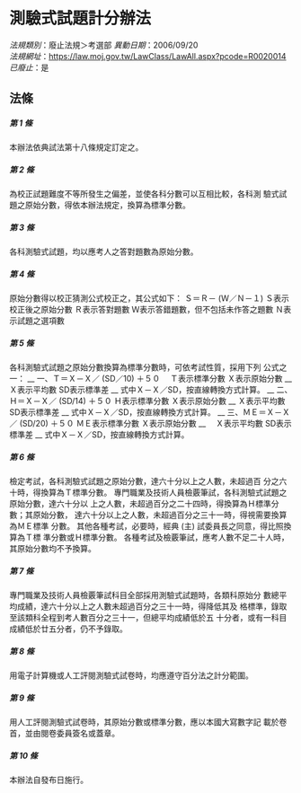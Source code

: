 # 測驗式試題計分辦法

*法規類別*：廢止法規＞考選部
*異動日期*：2006/09/20  
*法規網址*：https://law.moj.gov.tw/LawClass/LawAll.aspx?pcode=R0020014
*已廢止*：是


## 法條
##### 第 1 條
本辦法依典試法第十八條規定訂定之。

##### 第 2 條
為校正試題難度不等所發生之偏差，並使各科分數可以互相比較，各科測
驗式試題之原始分數，得依本辦法規定，換算為標準分數。

##### 第 3 條
各科測驗式試題，均以應考人之答對題數為原始分數。

##### 第 4 條
原始分數得以校正猜測公式校正之，其公式如下：
Ｓ＝Ｒ－ (Ｗ／Ｎ－１)
Ｓ表示校正後之原始分數
Ｒ表示答對題數
Ｗ表示答錯題數，但不包括未作答之題數
Ｎ表示試題之選項數

##### 第 5 條
各科測驗式試題之原始分數換算為標準分數時，可依考試性質，採用下列
公式之一：
            __
一、Ｔ＝Ｘ－Ｘ／ (SD／10) ＋５０
　Ｔ表示標準分數
  Ｘ表示原始分數
  __
  Ｘ表示平均數
  SD表示標準差
          __
  式中Ｘ－Ｘ／SD，按直線轉換方式計算。
            __
二、Ｈ＝Ｘ－Ｘ／ (SD/14) ＋５０
  Ｈ表示標準分數
  Ｘ表示原始分數
  __
  Ｘ表示平均數
  SD表示標準差
          __
  式中Ｘ－Ｘ／SD，按直線轉換方式計算。
              __
三、ＭＥ＝Ｘ－Ｘ／ (SD/20) ＋５０
  ＭＥ表示標準分數
  Ｘ表示原始分數
  __
　Ｘ表示平均數
  SD表示標準差
          __
  式中Ｘ－Ｘ／SD，按直線轉換方式計算。


##### 第 6 條
檢定考試，各科測驗式試題之原始分數，達六十分以上之人數，未超過百
分之六十時，得換算為Ｔ標準分數。
專門職業及技術人員檢覈筆試，各科測驗式試題之原始分數，達六十分以
上之人數，未超過百分之二十四時，得換算為Ｈ標準分數；其原始分數，
達六十分以上之人數，未超過百分之三十一時，得視需要換算為ＭＥ標準
分數。
其他各種考試，必要時，經典 (主) 試委員長之同意，得比照換算為Ｔ標
準分數或Ｈ標準分數。
各種考試及檢覈筆試，應考人數不足二十人時，其原始分數均不予換算。

##### 第 7 條
專門職業及技術人員檢覈筆試科目全部採用測驗式試題時，各類科原始分
數總平均成績，達六十分以上之人數未超過百分之三十一時，得降低其及
格標準，錄取至該類科全程到考人數百分之三十一，但總平均成績低於五
十分者，或有一科目成績低於廿五分者，仍不予錄取。

##### 第 8 條
用電子計算機或人工評閱測驗式試卷時，均應遵守百分法之計分範圍。

##### 第 9 條
用人工評閱測驗式試卷時，其原始分數或標準分數，應以本國大寫數字記
載於卷首，並由閱卷委員簽名或蓋章。

##### 第 10 條
本辦法自發布日施行。


